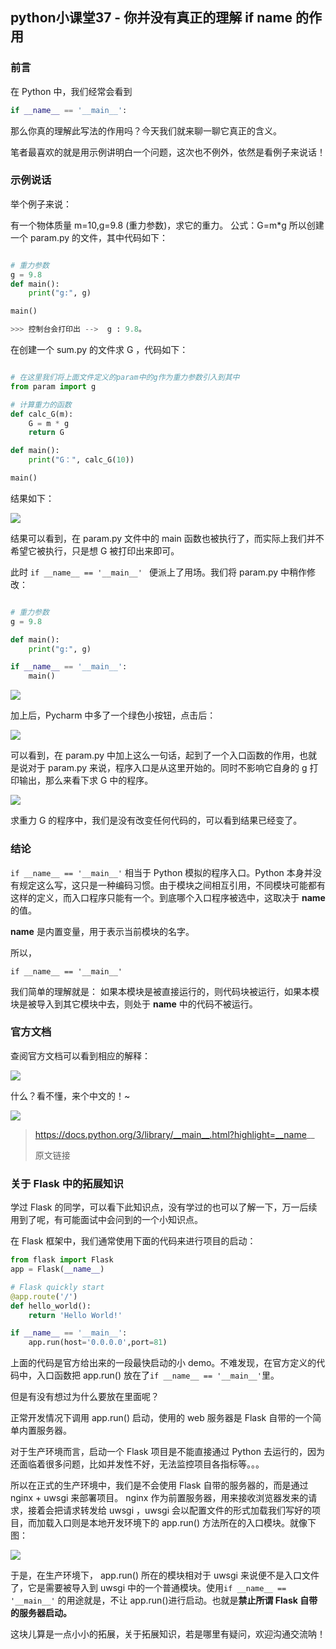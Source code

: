 ## python小课堂37 - 你并没有真正的理解 if __name__ 的作用


### 前言

在 Python 中，我们经常会看到

```python 
if __name__ == '__main__':
```

那么你真的理解此写法的作用吗？今天我们就来聊一聊它真正的含义。



笔者最喜欢的就是用示例讲明白一个问题，这次也不例外，依然是看例子来说话！

### 示例说话

举个例子来说： 


有一个物体质量 m=10,g=9.8 (重力参数)，求它的重力。 
公式：G=m*g 
所以创建一个 param.py 的文件，其中代码如下：

```python

# 重力参数
g = 9.8
def main():
    print("g:", g)

main()

>>> 控制台会打印出 -->  g : 9.8。
```

在创建一个 sum.py 的文件求 G ，代码如下：

```python

# 在这里我们将上面文件定义的param中的g作为重力参数引入到其中
from param import g

# 计算重力的函数
def calc_G(m):
    G = m * g
    return G

def main():
    print("G：", calc_G(10))

main()
```

结果如下：

![](https://mmbiz.qpic.cn/mmbiz_png/E4ianOkSOYIYwdaG2pMb1R2O3Awv8UFR2pkUhJVNbgU5XKQekaotmKIicdf2FkRBibwJfyKSweuDvTVfLFHCmial8A/640?wx_fmt=png&tp=webp&wxfrom=5&wx_lazy=1&wx_co=1)

结果可以看到，在 param.py 文件中的 main 函数也被执行了，而实际上我们并不希望它被执行，只是想 G 被打印出来即可。

此时 ```if __name__ == '__main__' ``` 便派上了用场。我们将 param.py 中稍作修改：

```python

# 重力参数
g = 9.8

def main():
    print("g:", g)

if __name__ == '__main__':
    main()
```

![](https://mmbiz.qpic.cn/mmbiz_png/E4ianOkSOYIYwdaG2pMb1R2O3Awv8UFR267WwrYIA9ceHesGFBwmziaMwOWsS38ibTqd5a9Wx5V06B63sQibicFPh7w/640?wx_fmt=png&tp=webp&wxfrom=5&wx_lazy=1&wx_co=1)

加上后，Pycharm 中多了一个绿色小按钮，点击后：

![](https://mmbiz.qpic.cn/mmbiz_png/E4ianOkSOYIYwdaG2pMb1R2O3Awv8UFR2GpdcRFXHS7oGm0QAYcEc5gwCzyNBToLsYG5rZrSl0DRO4UtKFdabZQ/640?wx_fmt=png&tp=webp&wxfrom=5&wx_lazy=1&wx_co=1)

可以看到，在 param.py 中加上这么一句话，起到了一个入口函数的作用，也就是说对于 param.py 来说，程序入口是从这里开始的。同时不影响它自身的 g 打印输出，那么来看下求 G 中的程序。

![](https://mmbiz.qpic.cn/mmbiz_png/E4ianOkSOYIYwdaG2pMb1R2O3Awv8UFR29qw0AoNPh0JjibpvPFDUH0ylZvPyBscL4TnL6uHgVO2rDzj0ehycSUg/640?wx_fmt=png&tp=webp&wxfrom=5&wx_lazy=1&wx_co=1)

求重力 G 的程序中，我们是没有改变任何代码的，可以看到结果已经变了。

### 结论

``` if __name__ == '__main__' ``` 相当于 Python 模拟的程序入口。Python 本身并没有规定这么写，这只是一种编码习惯。由于模块之间相互引用，不同模块可能都有这样的定义，而入口程序只能有一个。到底哪个入口程序被选中，这取决于 __name__ 的值。



__name__ 是内置变量，用于表示当前模块的名字。



所以，

``` if __name__ == '__main__'  ```

我们简单的理解就是： 如果本模块是被直接运行的，则代码块被运行，如果本模块是被导入到其它模块中去，则处于 __name__ 中的代码不被运行。

### 官方文档

查阅官方文档可以看到相应的解释：

![](https://mmbiz.qpic.cn/mmbiz_png/E4ianOkSOYIYwdaG2pMb1R2O3Awv8UFR2cJg0GzNuErYic5qdEDPTfP3DnHJKicW7f9wngvdsZbFhE8t39hfySicCg/640?wx_fmt=png&tp=webp&wxfrom=5&wx_lazy=1&wx_co=1)


什么？看不懂，来个中文的！~

![](https://mmbiz.qpic.cn/mmbiz_png/E4ianOkSOYIYwdaG2pMb1R2O3Awv8UFR2TEAQQRgibBfgFRZ1hmlRiczhibadpSw9DDkySFibZDPVUWDlDKVLhnfXcA/640?wx_fmt=png&tp=webp&wxfrom=5&wx_lazy=1&wx_co=1)


> https://docs.python.org/3/library/__main__.html?highlight=__name__
> 
> 原文链接


### 关于 Flask 中的拓展知识

学过 Flask 的同学，可以看下此知识点，没有学过的也可以了解一下，万一后续用到了呢，有可能面试中会问到的一个小知识点。



在 Flask 框架中，我们通常使用下面的代码来进行项目的启动：

```python
from flask import Flask
app = Flask(__name__)

# Flask quickly start
@app.route('/')
def hello_world():
    return 'Hello World!'

if __name__ == '__main__':
    app.run(host='0.0.0.0',port=81)
```

上面的代码是官方给出来的一段最快启动的小 demo。不难发现，在官方定义的代码中，入口函数把 app.run() 放在了``` if __name__ == '__main__' ```里。



但是有没有想过为什么要放在里面呢？



正常开发情况下调用 app.run() 启动，使用的 web 服务器是 Flask 自带的一个简单内置服务器。



对于生产环境而言，启动一个 Flask 项目是不能直接通过 Python 去运行的，因为还面临着很多问题，比如并发性不好，无法监控项目各指标等。。。



所以在正式的生产环境中，我们是不会使用 Flask 自带的服务器的，而是通过 nginx + uwsgi 来部署项目。 nginx 作为前置服务器，用来接收浏览器发来的请求，接着会把请求转发给 uwsgi ，uwsgi 会以配置文件的形式加载我们写好的项目，而加载入口则是本地开发环境下的 app.run() 方法所在的入口模块。就像下图：

![](https://mmbiz.qpic.cn/mmbiz_png/E4ianOkSOYIYwdaG2pMb1R2O3Awv8UFR2r8o66kuHufPCQhhtebGC8jbyib7skSXF3Sxj24CP1Y8p8icB5cTbRqsA/640?wx_fmt=png&tp=webp&wxfrom=5&wx_lazy=1&wx_co=1)


于是，在生产环境下， app.run() 所在的模块相对于 uwsgi 来说便不是入口文件了，它是需要被导入到 uwsgi 中的一个普通模块。使用``` if __name__ == '__main__' ``` 的用途就是，不让 app.run()进行启动。也就是**禁止所谓 Flask 自带的服务器启动。**



这块儿算是一点小小的拓展，关于拓展知识，若是哪里有疑问，欢迎沟通交流呐！

